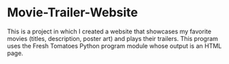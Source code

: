 # Movie-Trailer-Website
This is a project in which I created a website that showcases my favorite movies (titles, description, poster art) and plays their trailers. This program uses the Fresh Tomatoes Python program module whose output is an HTML page.  
